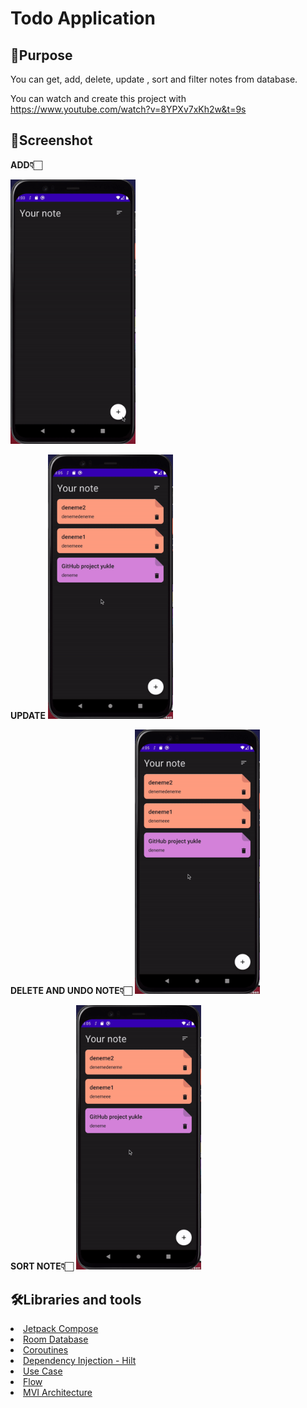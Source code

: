 # Todo Application

## 🥳Purpose

You can get, add, delete, update , sort and filter notes from database.

You can watch and create this project with https://www.youtube.com/watch?v=8YPXv7xKh2w&t=9s

## 🌟Screenshot

<b>ADD👇🏻</b>
<p float="left">
<img src="https://github.com/seymafirat/to-do-app/blob/main/add-note.gif" width="200" />&emsp;

<b>UPDATE</b>
<img src="https://github.com/seymafirat/to-do-app/blob/main/update-note.gif" width="200" /> &emsp;&emsp;&emsp;
</p>
  

<p float="left">
<b>DELETE AND UNDO NOTE👇🏻</b>
<img src="https://github.com/seymafirat/to-do-app/blob/main/update-note.gif" width="200" /> &emsp;&emsp;&emsp;

<b>SORT NOTE👇🏻</b>
<img src="https://github.com/seymafirat/to-do-app/blob/main/update-note.gif" width="200" />&emsp;&emsp;&emsp;
</p>

## 🛠Libraries and tools

<li><a href="[https://developer.android.com/jetpack/compose?gclid=CjwKCAjw9-KTBhBcEiwAr19ig9HauwNKjaxhqRFikCR3lQgUmEY0nrimD23FE2yHpyV8_FKAq2XkZhoC7pIQAvD_BwE&gclsrc=aw.ds](https://developer.android.com/jetpack/compose?gclid=CjwKCAjw9-KTBhBcEiwAr19ig9HauwNKjaxhqRFikCR3lQgUmEY0nrimD23FE2yHpyV8_FKAq2XkZhoC7pIQAvD_BwE&gclsrc=aw.ds)">Jetpack Compose</a></li>
<li><a href="[https://developer.android.com/training/data-storage/room](https://developer.android.com/training/data-storage/room)">Room Database</a></li>
<li><a href="[https://developer.android.com/topic/libraries/architecture/coroutines](https://developer.android.com/topic/libraries/architecture/coroutines)">Coroutines</a></li>

<li><a href="[https://developer.android.com/training/dependency-injection/hilt-android](https://developer.android.com/training/dependency-injection/hilt-android)">Dependency Injection - Hilt</a></li>

<li><a href="[https://developer.android.com/topic/architecture/domain-layer](https://developer.android.com/topic/architecture/domain-layer)">Use Case</a></li>

<li><a href="[https://developer.android.com/kotlin/flow](https://developer.android.com/kotlin/flow)">Flow</a></li>

<li><a href="[https://developer.android.com/topic/architecture](https://developer.android.com/topic/architecture)">MVI Architecture</a></li>
